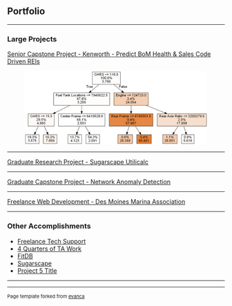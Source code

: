 ## Portfolio

---

### Large Projects

[Senior Capstone Project - Kenworth - Predict BoM Health & Sales Code Driven REIs](/kenworth)

<figure>
<a href="images/kenworth-decision-tree.png?raw=true" target="_blank">
<img src="images/kenworth-decision-tree.png?raw=true" alt="Example Decision Tree from Kenworth project"/>
</a>
</figure>

---
[Graduate Research Project - Sugarscape Utilicalc](/sugarscape-utilicalc)

---
[Graduate Capstone Project - Network Anomaly Detection](/anomaly-detection)

---
[Freelance Web Development - Des Moines Marina Association](/marina)

---

### Other Accomplishments

- [Freelance Tech Support](/tech-support)
- [4 Quarters of TA Work](/ta)
- [FitDB](http://example.com/)
- [Sugarscape](/sugarscape)
- [Project 5 Title](http://example.com/)

---

---
<p style="font-size:11px">Page template forked from <a href="https://github.com/evanca/quick-portfolio">evanca</a></p>
<!-- Remove above link if you don't want to attribute -->
